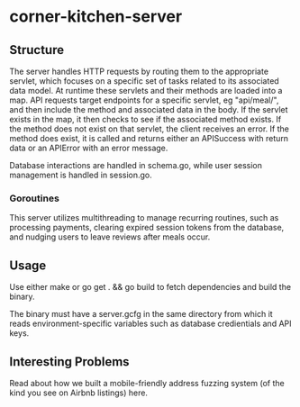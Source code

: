 # corner-kitchen-server

## Structure
The server handles HTTP requests by routing them to the appropriate servlet, which focuses on a specific set of tasks related to its associated data model. At runtime these servlets and their methods are loaded into a map. API requests target endpoints for a specific servlet, eg "api/meal/", and then include the method and associated data in the body. If the servlet exists in the map, it then checks to see if the associated method exists. If the method does not exist on that servlet, the client receives an error. If the method does exist, it is called and returns either an APISuccess with return data or an APIError with an error message.

Database interactions are handled in schema.go, while user session management is handled in session.go.
### Goroutines
This server utilizes multithreading to manage recurring routines, such as processing payments, clearing expired session tokens from the database, and nudging users to leave reviews after meals occur.

## Usage 
Use either make or go get . && go build to fetch dependencies and build the binary.

The binary must have a server.gcfg in the same directory from which it reads environment-specific variables such as database credientials and API keys.


## Interesting Problems
Read about how we built a mobile-friendly address fuzzing system (of the kind you see on Airbnb listings) here.
